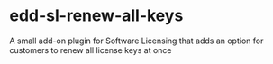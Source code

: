 # edd-sl-renew-all-keys
A small add-on plugin for Software Licensing that adds an option for customers to renew all license keys at once
